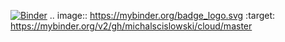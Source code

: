 [![Binder](https://mybinder.org/badge_logo.svg)](https://mybinder.org/v2/gh/michalscislowski/cloud/master)
.. image:: https://mybinder.org/badge_logo.svg
 :target: https://mybinder.org/v2/gh/michalscislowski/cloud/master
